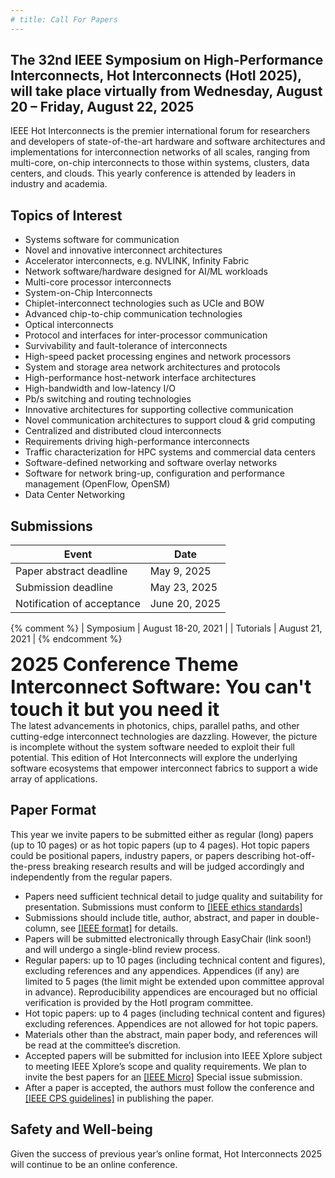 ```yaml
---
# title: Call For Papers
---
```

## The 32nd IEEE Symposium on High-Performance Interconnects, Hot Interconnects (HotI 2025), will take place virtually from Wednesday, August 20 – Friday, August 22, 2025

IEEE Hot Interconnects is the premier international forum for researchers and developers of state-of-the-art hardware and software architectures and implementations for interconnection networks of all scales, ranging from multi-core, on-chip interconnects to those within systems, clusters, data centers, and clouds. This yearly conference is attended by leaders in industry and academia.





## Topics of Interest

<!-- (but not limited to these) -->

* Systems software for communication
* Novel and innovative interconnect architectures 
* Accelerator interconnects, e.g. NVLINK, Infinity Fabric
* Network software/hardware designed for AI/ML workloads
* Multi-core processor interconnects 
* System-on-Chip Interconnects 
* Chiplet-interconnect technologies such as UCIe and BOW
* Advanced chip-to-chip communication technologies 
* Optical interconnects 
* Protocol and interfaces for inter-processor communication
* Survivability and fault-tolerance of interconnects 
* High-speed packet processing engines and network processors 
* System and storage area network architectures and protocols
* High-performance host-network interface architectures 
* High-bandwidth and low-latency I/O 
* Pb/s switching and routing technologies 
* Innovative architectures for supporting collective communication 
* Novel communication architectures to support cloud & grid computing 
* Centralized and distributed cloud interconnects 
* Requirements driving high-performance interconnects
* Traffic characterization for HPC systems and commercial data centers
* Software-defined networking and software overlay networks
* Software for network bring-up, configuration and performance management (OpenFlow, OpenSM)
* Data Center Networking



## Submissions

| Event                      | Date               |
| -------------------------- | ------------------ |
| Paper abstract deadline    |   May 9, 2025      |
| Submission deadline        |   May 23, 2025     |
| Notification of acceptance |   June 20, 2025    |

{% comment %}
| Symposium                  | August 18-20, 2021 |
| Tutorials                  | August 21, 2021    |
{% endcomment %}


<div style="text-align: left; font-size: 30px">
<strong>2025 Conference Theme<br>
Interconnect Software: You can't touch it but you need it</strong>
</div>
The latest advancements in photonics, chips, parallel paths, and other cutting-edge interconnect technologies are dazzling. However, the picture is incomplete without the system software needed to exploit their full potential. This edition of Hot Interconnects will explore the underlying software ecosystems that empower interconnect fabrics to support a wide array of applications.

## Paper Format

This year we invite papers to be submitted either as regular (long) papers (up to 10 pages) or as hot topic papers (up to 4 pages). Hot topic papers could be positional papers, industry papers, or papers describing hot-off-the-press breaking research results and will be judged accordingly and independently from the regular papers.

* Papers need sufficient technical detail to judge quality and suitability for presentation. Submissions must conform to <a href="https://conferences.ieeeauthorcenter.ieee.org/author-ethics/guidelines-and-policies/submission-policies/">[IEEE ethics standards]</a>
* Submissions should include title, author, abstract, and paper in double-column, see <a href="https://www.ieee.org/conferences/publishing/templates.html">[IEEE format]</a> for details.
* Papers will be submitted electronically through EasyChair (link soon!) and will undergo a single-blind review process.
* Regular papers: up to 10 pages (including technical content and figures), excluding references and any appendices. Appendices (if any) are limited to 5 pages (the limit might be extended upon committee approval in advance). Reproducibility appendices are encouraged but no official verification is provided by the HotI program committee.
* Hot topic papers: up to 4 pages (including technical content and figures) excluding references. Appendices are not allowed for hot topic papers.
* Materials other than the abstract, main paper body, and references will be read at the committee’s discretion.
* Accepted papers will be submitted for inclusion into IEEE Xplore subject to meeting IEEE Xplore’s scope and quality requirements. We plan to invite the best papers for an <a href="https://ieeexplore.ieee.org/xpl/RecentIssue.jsp?punumber=40">[IEEE Micro]</a> Special issue submission.
* After a paper is accepted, the authors must follow the conference and <a href="https://www.computer.org/conferences/cps"> [IEEE CPS guidelines]</a> in publishing the paper.
<!-- ## Posters and Tutorials -->

<!-- We are also inviting tutorial submissions. More information regarding poster will come out soon.  -->
<!-- [The call for tutorials is now out](call-for-tutorials.html). -->

## Safety and Well-being

Given the success of previous year’s online format, Hot Interconnects 2025 will continue to be an online conference.

